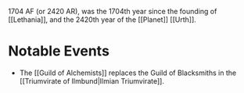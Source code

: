 1704 AF (or 2420 AR), was the 1704th year since the founding of [[Lethania]], and the 2420th year of the [[Planet]] [[Urth]].

# Notable Events
- The [[Guild of Alchemists]] replaces the Guild of Blacksmiths in the [[Triumvirate of Ilmbund|Ilmian Triumvirate]].
